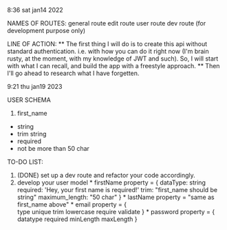 8:36 sat jan14 2022

NAMES OF ROUTES:
general route
edit route
user route
dev route (for development purpose only)

LINE OF ACTION:
** The first thing I will do is to create this api without standard authentication. i.e. with how you can do it right now (I'm brain rusty, at the moment, with my knowledge of JWT and such). So, I will start with what I can recall, and build the app with a freestyle approach.
** Then I'll go ahead to research what I have forgetten.


9:21 thu jan19 2023

USER SCHEMA
1. first_name
  * string
  * trim string
  * required
  * not be more than 50 char
   

TO-DO LIST:
  1. (DONE) set up a dev route and refactor your code accordingly.
  1. develop your user model
    * firstName property = {
      dataType: string
      required: 'Hey, your first name is required!'
      trim: "first_name should be string"
      maximum_length: "50 char"
    }
    * lastName property = "same as first_name above"
    * email property = {    
      type
      unique
      trim
      lowercase
      require
      validate
    }
    * password property = {
      datatype
      required
      minLength
      maxLength
    }
